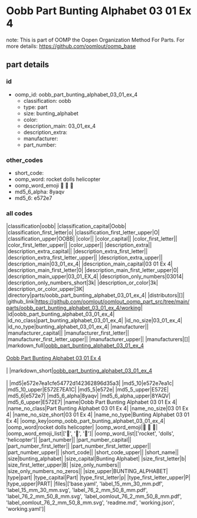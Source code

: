 # Oobb Part Bunting Alphabet 03 01 Ex 4  

note: This is part of OOMP the Oopen Organization Method For Parts. For more details: https://github.com/oomlout/oomp_base

##  part details





### id
* oomp_id: oobb_part_bunting_alphabet_03_01_ex_4
  * classification: oobb
  * type: part
  * size: bunting_alphabet
  * color: 
  * description_main: 03_01_ex_4
  * description_extra: 
  * manufacturer: 
  * part_number: 

### other_codes
* short_code: 
* oomp_word: rocket dolls helicopter
* oomp_word_emoji :rocket: :dolls: :helicopter:
* md5_6_alpha: 8yaqv
* md5_6: e572e7

### all codes 
|classification|oobb|
|classification_capital|Oobb|
|classification_first_letter|o|
|classification_first_letter_upper|O|
|classification_upper|OOBB|
|color||
|color_capital||
|color_first_letter||
|color_first_letter_upper||
|color_upper||
|description_extra||
|description_extra_capital||
|description_extra_first_letter||
|description_extra_first_letter_upper||
|description_extra_upper||
|description_main|03_01_ex_4|
|description_main_capital|03 01 Ex 4|
|description_main_first_letter|0|
|description_main_first_letter_upper|0|
|description_main_upper|03_01_EX_4|
|description_only_numbers|03014|
|description_only_numbers_short|3k|
|description_or_color|3k|
|description_or_color_upper|3K|
|directory|parts/oobb_part_bunting_alphabet_03_01_ex_4|
|distributors|[]|
|github_link|https://github.com/oomlout/oomlout_oomp_part_src/tree/main/parts/oobb_part_bunting_alphabet_03_01_ex_4/working|
|id|oobb_part_bunting_alphabet_03_01_ex_4|
|id_no_class|part_bunting_alphabet_03_01_ex_4|
|id_no_size|03_01_ex_4|
|id_no_type|bunting_alphabet_03_01_ex_4|
|manufacturer||
|manufacturer_capital||
|manufacturer_first_letter||
|manufacturer_first_letter_upper||
|manufacturer_upper||
|manufacturers|[]|
|markdown_full|[oobb_part_bunting_alphabet_03_01_ex_4](https://github.com/oomlout/oomlout_oomp_part_src/tree/main/parts/oobb_part_bunting_alphabet_03_01_ex_4/working)<br>[](https://github.com/oomlout/oomlout_oomp_part_src/tree/main/parts/oobb_part_bunting_alphabet_03_01_ex_4/working)<br>[Oobb Part Bunting Alphabet 03 01 Ex 4](https://github.com/oomlout/oomlout_oomp_part_src/tree/main/parts/oobb_part_bunting_alphabet_03_01_ex_4/working)<br><br>|
|markdown_short|[oobb_part_bunting_alphabet_03_01_ex_4](https://github.com/oomlout/oomlout_oomp_part_src/tree/main/parts/oobb_part_bunting_alphabet_03_01_ex_4/working)<br><br>|
|md5|e572e7ea1cfe54772d142362896d35a3|
|md5_10|e572e7ea1c|
|md5_10_upper|E572E7EA1C|
|md5_5|e572e|
|md5_5_upper|E572E|
|md5_6|e572e7|
|md5_6_alpha|8yaqv|
|md5_6_alpha_upper|8YAQV|
|md5_6_upper|E572E7|
|name|Oobb Part Bunting Alphabet 03 01 Ex 4|
|name_no_class|Part Bunting Alphabet 03 01 Ex 4|
|name_no_size|03 01 Ex 4|
|name_no_size_short|03 01 Ex 4|
|name_no_type|Bunting Alphabet 03 01 Ex 4|
|oomp_key|oomp_oobb_part_bunting_alphabet_03_01_ex_4|
|oomp_word|rocket dolls helicopter|
|oomp_word_emoji|:rocket: :dolls: :helicopter:|
|oomp_word_emoji_list|[':rocket:', ':dolls:', ':helicopter:']|
|oomp_word_list|['rocket', 'dolls', 'helicopter']|
|part_number||
|part_number_capital||
|part_number_first_letter||
|part_number_first_letter_upper||
|part_number_upper||
|short_code||
|short_code_upper||
|short_name||
|size|bunting_alphabet|
|size_capital|Bunting Alphabet|
|size_first_letter|b|
|size_first_letter_upper|B|
|size_only_numbers||
|size_only_numbers_no_zeros||
|size_upper|BUNTING_ALPHABET|
|type|part|
|type_capital|Part|
|type_first_letter|p|
|type_first_letter_upper|P|
|type_upper|PART|
|files|['base.yaml', 'label_15_mm_30_mm.pdf', 'label_15_mm_30_mm.svg', 'label_76_2_mm_50_8_mm.pdf', 'label_76_2_mm_50_8_mm.svg', 'label_oomlout_76_2_mm_50_8_mm.pdf', 'label_oomlout_76_2_mm_50_8_mm.svg', 'readme.md', 'working.json', 'working.yaml']|

